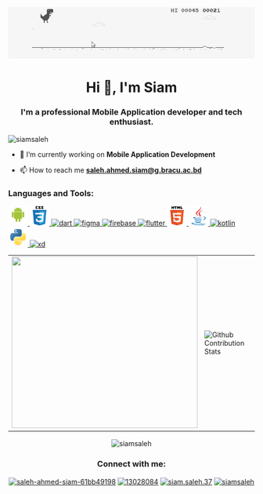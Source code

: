 <p align="center">
  <img src="https://raw.githubusercontent.com/siamsaleh/siamsaleh/main/game2.gif">
</p>


<h1 align="center">Hi 👋, I'm Siam</h1>
<h3 align="center">I'm a professional Mobile Application developer and tech enthusiast.</h3>

<p align="left"> <img src="https://komarev.com/ghpvc/?username=siamsaleh&label=Profile%20views&color=0e75b6&style=flat" alt="siamsaleh" /> </p>

- 🔭 I’m currently working on **Mobile Application Development**

- 📫 How to reach me **saleh.ahmed.siam@g.bracu.ac.bd**

<h3 align="left">Languages and Tools:</h3>
<p align="left"> <a href="https://developer.android.com" target="_blank" rel="noreferrer"> <img src="https://raw.githubusercontent.com/devicons/devicon/master/icons/android/android-original-wordmark.svg" alt="android" width="40" height="40"/> </a> <a href="https://www.w3schools.com/css/" target="_blank" rel="noreferrer"> <img src="https://raw.githubusercontent.com/devicons/devicon/master/icons/css3/css3-original-wordmark.svg" alt="css3" width="40" height="40"/> </a> <a href="https://dart.dev" target="_blank" rel="noreferrer"> <img src="https://www.vectorlogo.zone/logos/dartlang/dartlang-icon.svg" alt="dart" width="40" height="40"/> </a> <a href="https://www.figma.com/" target="_blank" rel="noreferrer"> <img src="https://www.vectorlogo.zone/logos/figma/figma-icon.svg" alt="figma" width="40" height="40"/> </a> <a href="https://firebase.google.com/" target="_blank" rel="noreferrer"> <img src="https://www.vectorlogo.zone/logos/firebase/firebase-icon.svg" alt="firebase" width="40" height="40"/> </a> <a href="https://flutter.dev" target="_blank" rel="noreferrer"> <img src="https://www.vectorlogo.zone/logos/flutterio/flutterio-icon.svg" alt="flutter" width="40" height="40"/> </a> <a href="https://www.w3.org/html/" target="_blank" rel="noreferrer"> <img src="https://raw.githubusercontent.com/devicons/devicon/master/icons/html5/html5-original-wordmark.svg" alt="html5" width="40" height="40"/> </a> <a href="https://www.java.com" target="_blank" rel="noreferrer"> <img src="https://raw.githubusercontent.com/devicons/devicon/master/icons/java/java-original.svg" alt="java" width="40" height="40"/> </a> <a href="https://kotlinlang.org" target="_blank" rel="noreferrer"> <img src="https://www.vectorlogo.zone/logos/kotlinlang/kotlinlang-icon.svg" alt="kotlin" width="40" height="40"/> </a> <a href="https://www.python.org" target="_blank" rel="noreferrer"> <img src="https://raw.githubusercontent.com/devicons/devicon/master/icons/python/python-original.svg" alt="python" width="40" height="40"/> </a> <a href="https://www.adobe.com/products/xd.html" target="_blank" rel="noreferrer"> <img src="https://cdn.worldvectorlogo.com/logos/adobe-xd.svg" alt="xd" width="40" height="40"/> </a> </p>



<!-- <p>&nbsp;<img align="center" src="https://github-readme-stats.vercel.app/api?username=siamsaleh&show_icons=true&locale=en" alt="siamsaleh" /></p>

<p><img align="center" src="https://github-readme-streak-stats.herokuapp.com/?user=siamsaleh&" alt="siamsaleh" /></p> -->







<center>
<table align="center">
<tr>
   <!--<td><img height=350px width=380px src="https://github-readme-stats.vercel.app/api/top-langs/?username=siamsaleh&theme=dracula" /></td>-->
   <td> <img height=350px width=380px src="https://github-readme-stats.vercel.app/api/top-langs/?username=siamsaleh&langs_count=8&layout=compact&theme=dracula"/></td>

<td><img alt="Github Contribution Stats" src="https://github-contribution-stats.vercel.app/api/?username=siamsaleh&show_icons=true_color=fff&icon_color=79ff97&text_color=9f9f9f&bg_color=151515" /></td>
    </tr>   
  </table>
</center>  

<p align="center"><img align="center" src="https://github-readme-streak-stats.herokuapp.com/?user=siamsaleh&theme=dracula" alt="siamsaleh" /></p>









<h3 align="center">Connect with me:</h3>
<p align="center">
<a href="https://linkedin.com/in/saleh-ahmed-siam-61bb49198" target="blank"><img align="center" src="https://raw.githubusercontent.com/rahuldkjain/github-profile-readme-generator/master/src/images/icons/Social/linked-in-alt.svg" alt="saleh-ahmed-siam-61bb49198" height="30" width="40" /></a>
<a href="https://stackoverflow.com/users/13028084" target="blank"><img align="center" src="https://raw.githubusercontent.com/rahuldkjain/github-profile-readme-generator/master/src/images/icons/Social/stack-overflow.svg" alt="13028084" height="30" width="40" /></a>
<a href="https://fb.com/siam.saleh.37" target="blank"><img align="center" src="https://raw.githubusercontent.com/rahuldkjain/github-profile-readme-generator/master/src/images/icons/Social/facebook.svg" alt="siam.saleh.37" height="30" width="40" /></a>
<a href="https://www.leetcode.com/siamsaleh" target="blank"><img align="center" src="https://raw.githubusercontent.com/rahuldkjain/github-profile-readme-generator/master/src/images/icons/Social/leet-code.svg" alt="siamsaleh" height="30" width="40" /></a>
</p>



